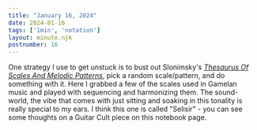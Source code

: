 ```yaml
---
title: "January 16, 2024"
date: 2024-01-16
tags: ['1min', 'notation']
layout: minute.njk
postnumber: 16
---
```



One strategy I use to get unstuck is to bust out Slonimsky's [*Thesaurus Of Scales And Melodic Patterns*](https://archive.org/details/nicolasslonimskythesaurusofscalesandmelodicpatterns), pick a random scale/pattern, and do something with it. Here I grabbed a few of the scales used in Gamelan music and played with sequencing and harmonizing them.  The sound-world, the vibe that comes with just sitting and soaking in this tonality is really special to my ears.  I think this one is called "Selisir" - you can see some thoughts on a Guitar Cult piece on this notebook page.  




